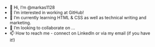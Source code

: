 - 👋 Hi, I’m @markas1128
- 👀 I’m interested in working at GitHub!
- 🌱 I’m currently learning HTML & CSS as well as technical writing and marketing.
- 💞️ I’m looking to collaborate on ...
- 📫 How to reach me - connect on LinkedIn or via my email (if you have it!)

<!---
markas1128/markas1128 is a ✨ special ✨ repository because its `README.md` (this file) appears on your GitHub profile.
You can click the Preview link to take a look at your changes.
--->
